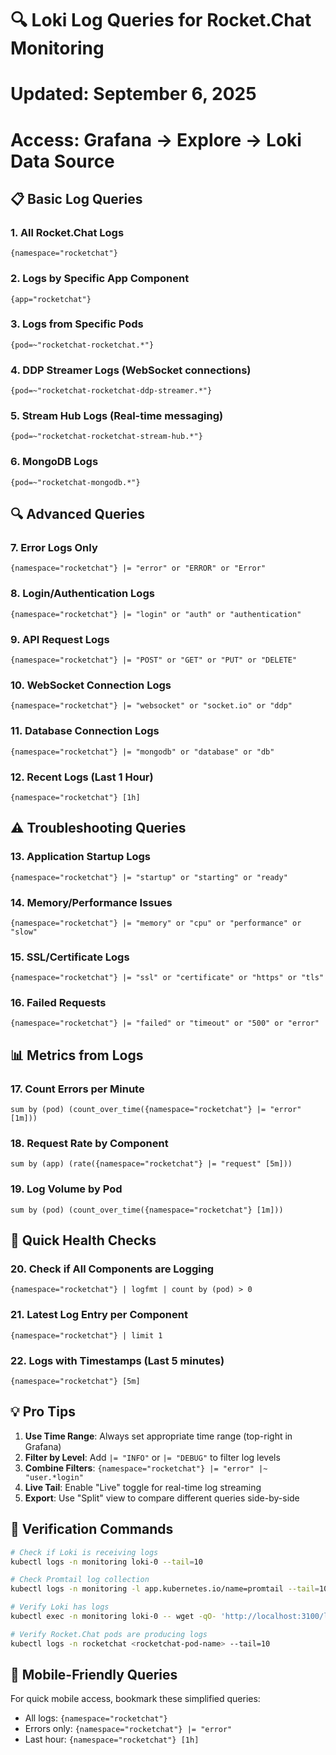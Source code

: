 # 🔍 Loki Log Queries for Rocket.Chat Monitoring
# Updated: September 6, 2025
# Access: Grafana → Explore → Loki Data Source

## 📋 **Basic Log Queries**

### **1. All Rocket.Chat Logs**
```logql
{namespace="rocketchat"}
```

### **2. Logs by Specific App Component**
```logql
{app="rocketchat"}
```

### **3. Logs from Specific Pods**
```logql
{pod=~"rocketchat-rocketchat.*"}
```

### **4. DDP Streamer Logs (WebSocket connections)**
```logql
{pod=~"rocketchat-rocketchat-ddp-streamer.*"}
```

### **5. Stream Hub Logs (Real-time messaging)**
```logql
{pod=~"rocketchat-rocketchat-stream-hub.*"}
```

### **6. MongoDB Logs**
```logql
{pod=~"rocketchat-mongodb.*"}
```

## 🔍 **Advanced Queries**

### **7. Error Logs Only**
```logql
{namespace="rocketchat"} |= "error" or "ERROR" or "Error"
```

### **8. Login/Authentication Logs**
```logql
{namespace="rocketchat"} |= "login" or "auth" or "authentication"
```

### **9. API Request Logs**
```logql
{namespace="rocketchat"} |= "POST" or "GET" or "PUT" or "DELETE"
```

### **10. WebSocket Connection Logs**
```logql
{namespace="rocketchat"} |= "websocket" or "socket.io" or "ddp"
```

### **11. Database Connection Logs**
```logql
{namespace="rocketchat"} |= "mongodb" or "database" or "db"
```

### **12. Recent Logs (Last 1 Hour)**
```logql
{namespace="rocketchat"} [1h]
```

## ⚠️ **Troubleshooting Queries**

### **13. Application Startup Logs**
```logql
{namespace="rocketchat"} |= "startup" or "starting" or "ready"
```

### **14. Memory/Performance Issues**
```logql
{namespace="rocketchat"} |= "memory" or "cpu" or "performance" or "slow"
```

### **15. SSL/Certificate Logs**
```logql
{namespace="rocketchat"} |= "ssl" or "certificate" or "https" or "tls"
```

### **16. Failed Requests**
```logql
{namespace="rocketchat"} |= "failed" or "timeout" or "500" or "error"
```

## 📊 **Metrics from Logs**

### **17. Count Errors per Minute**
```logql
sum by (pod) (count_over_time({namespace="rocketchat"} |= "error" [1m]))
```

### **18. Request Rate by Component**
```logql
sum by (app) (rate({namespace="rocketchat"} |= "request" [5m]))
```

### **19. Log Volume by Pod**
```logql
sum by (pod) (count_over_time({namespace="rocketchat"} [1m]))
```

## 🎯 **Quick Health Checks**

### **20. Check if All Components are Logging**
```logql
{namespace="rocketchat"} | logfmt | count by (pod) > 0
```

### **21. Latest Log Entry per Component**
```logql
{namespace="rocketchat"} | limit 1
```

### **22. Logs with Timestamps (Last 5 minutes)**
```logql
{namespace="rocketchat"} [5m]
```

## 💡 **Pro Tips**

1. **Use Time Range**: Always set appropriate time range (top-right in Grafana)
2. **Filter by Level**: Add `|= "INFO"` or `|= "DEBUG"` to filter log levels
3. **Combine Filters**: `{namespace="rocketchat"} |= "error" |~ "user.*login"`
4. **Live Tail**: Enable "Live" toggle for real-time log streaming
5. **Export**: Use "Split" view to compare different queries side-by-side

## 🚀 **Verification Commands**

```bash
# Check if Loki is receiving logs
kubectl logs -n monitoring loki-0 --tail=10

# Check Promtail log collection
kubectl logs -n monitoring -l app.kubernetes.io/name=promtail --tail=10

# Verify Loki has logs
kubectl exec -n monitoring loki-0 -- wget -qO- 'http://localhost:3100/loki/api/v1/labels' | head -20

# Verify Rocket.Chat pods are producing logs
kubectl logs -n rocketchat <rocketchat-pod-name> --tail=10
```

## 📱 **Mobile-Friendly Queries**
For quick mobile access, bookmark these simplified queries:
- All logs: `{namespace="rocketchat"}`
- Errors only: `{namespace="rocketchat"} |= "error"`
- Last hour: `{namespace="rocketchat"} [1h]`
